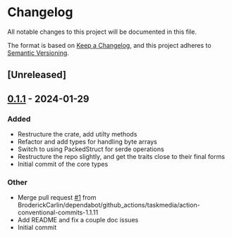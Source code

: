 # Changelog
All notable changes to this project will be documented in this file.

The format is based on [Keep a Changelog](https://keepachangelog.com/en/1.0.0/),
and this project adheres to [Semantic Versioning](https://semver.org/spec/v2.0.0.html).

## [Unreleased]

## [0.1.1](https://github.com/BroderickCarlin/regiface/compare/v0.1.0...v0.1.1) - 2024-01-29

### Added
- Restructure the crate, add utilty methods
- Refactor and add types for handling byte arrays
- Switch to using PackedStruct for serde operations
- Restructure the repo slightly, and get the traits close to their final forms
- Initial commit of the core types

### Other
- Merge pull request [#1](https://github.com/BroderickCarlin/regiface/pull/1) from BroderickCarlin/dependabot/github_actions/taskmedia/action-conventional-commits-1.1.11
- Add README and fix a couple doc issues
- Initial commit
